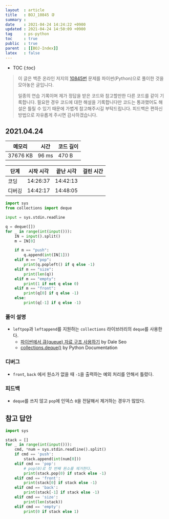 ```yaml
---
layout  : article
title   : BOJ_10845 큐
summary : 
date    : 2021-04-24 14:24:22 +0900
updated : 2021-04-24 14:50:09 +0900
tag     : ps-python
toc     : true
public  : true
parent  : [[BOJ-Index]]
latex   : false
---
```

* TOC
{:toc}

>이 글은 백준 온라인 저지의 [10845번](https://www.acmicpc.net/problem/10845) 문제를 파이썬(Python)으로 풀이한 것을 모아놓은 글입니다.
>
> 일종의 연습 기록이며 제가 정답을 받은 코드와 참고할만한 다른 코드를 같이 기록합니다. 필요한 경우 코드에 대한 해설을 기록합니다만 코드는 통과했어도 해설은 틀릴 수 있기 때문에 가볍게 참고해주시길 부탁드립니다. 피드백은 편하신 방법으로 자유롭게 주시면 감사하겠습니다.

## 2021.04.24

| 메모리    | 시간  | 코드 길이 |
| --------- | ----- | --------- |
| 37676 KB  | 96 ms | 470 B     |

| 단계      | 시작 시각 | 끝난 시각 | 걸린 시간 |
| --------- | --------- | --------- | --------- |
| 코딩      | 14:26:37  | 14:42:13  |           |
| 디버깅    | 14:42:17  | 14:48:05  |           |

```python
import sys
from collections import deque

input = sys.stdin.readline

q = deque([])
for _ in range(int(input())):
    IN = input().split()
    m = IN[0]

    if m == "push":
        q.append(int(IN[1]))
    elif m == "pop":
        print(q.popleft() if q else -1)
    elif m == "size":
        print(len(q))
    elif m == "empty":
        print(1 if not q else 0)
    elif m == "front":
        print(q[0] if q else -1)
    else:
        print(q[-1] if q else -1)
```

### 풀이 설명

* `leftpop`과 `leftappend`를 지원하는 `collections` 라이브러리의 `deque`를 사용한다.
    * [파이썬에서 큐(queue) 자료 구조 사용하기](https://www.daleseo.com/python-queue/) by Dale Seo
    * [collections.deque()](https://docs.python.org/3.9/library/collections.html#collections.deque) by Python Documentation

### 디버그

* `front`, `back` 에서 원소가 없을 때 `-1`을 출력하는 예외 처리를 안해서 틀렸다.

### 피드백

* `deque`를 쓰지 않고 `pop`에 인덱스 `0`을 전달해서 제거하는 경우가 많았다.

## 참고 답안

```python
import sys

stack = []
for _ in range(int(input())):
    cmd, *num = sys.stdin.readline().split()
    if cmd == 'push':
        stack.append(int(num[0]))
    elif cmd == 'pop':
        # pop(0)로 첫 번째 원소를 제거한다.
        print(stack.pop(0) if stack else -1)
    elif cmd == 'front':
        print(stack[0] if stack else -1)
    elif cmd == 'back':
        print(stack[-1] if stack else -1)
    elif cmd == 'size':
        print(len(stack))
    elif cmd == 'empty':
        print(0 if stack else 1)
```
